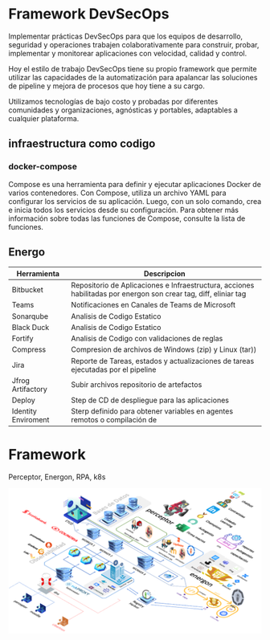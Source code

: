 # Framework DevSecOps

Implementar prácticas DevSecOps para que los equipos de desarrollo, seguridad y operaciones trabajen colaborativamente para construir, probar, implementar y monitorear aplicaciones con velocidad, calidad y control.

Hoy el estilo de trabajo DevSecOps tiene su propio framework que permite utilizar las capacidades de la automatización para apalancar las soluciones de pipeline y mejora de procesos que hoy tiene a su cargo.

Utilizamos tecnologías de bajo costo y probadas por diferentes comunidades y organizaciones, agnósticas y portables, adaptables a cualquier plataforma.

## infraestructura como codigo

### docker-compose

Compose es una herramienta para definir y ejecutar aplicaciones Docker de varios contenedores. Con Compose, utiliza un archivo YAML para configurar los servicios de su aplicación. Luego, con un solo comando, crea e inicia todos los servicios desde su configuración. Para obtener más información sobre todas las funciones de Compose, consulte la lista de funciones.

## Energo

| Herramienta         | Descripcion                                                                                                      |
| ------------------- | ---------------------------------------------------------------------------------------------------------------- |
| Bitbucket           | Repositorio de Aplicaciones e Infraestructura, acciones habilitadas por energon son crear tag, diff, eliniar tag |
| Teams               | Notificaciones en Canales de Teams de Microsoft                                                                  |
| Sonarqube           | Analisis de Codigo Estatico                                                                                      |
| Black Duck          | Analisis de Codigo Estatico                                                                                      |
| Fortify             | Analisis de Codigo con validaciones de reglas                                                                    |
| Compress            | Compresion de archivos de Windows (zip) y Linux (tar))                                                          |
| Jira                | Reporte de Tareas, estados y actualizaciones de tareas ejecutadas por el pipeline                                |
| Jfrog Artifactory   | Subir archivos repositorio de artefactos                                                                         |
| Deploy              | Step de CD de despliegue para las aplicaciones                                                                   |
| Identity Enviroment | Sterp definido para obtener variables en agentes remotos o compilación de                                       |

# Framework

Perceptor, Energon, RPA, k8s

![1696029427894](image/README/1696029427894.png)
